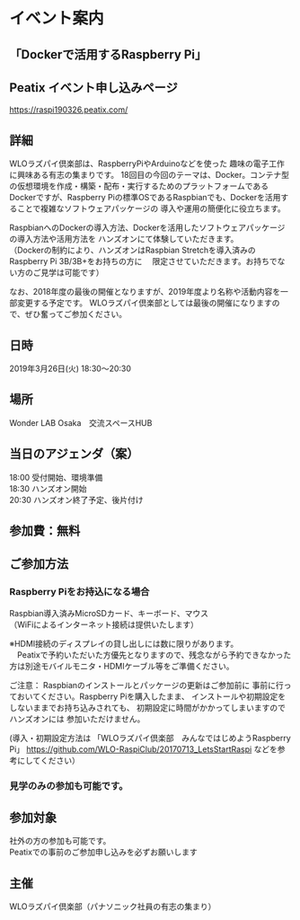 # イベント案内
## 「Dockerで活用するRaspberry Pi」

## Peatix イベント申し込みページ
https://raspi190326.peatix.com/

## 詳細
WLOラズパイ倶楽部は、RaspberryPiやArduinoなどを使った 趣味の電子工作に興味ある有志の集まりです。
18回目の今回のテーマは、Docker。コンテナ型の仮想環境を作成・構築・配布・実行するためのプラットフォームである
Dockerですが、Raspberry Piの標準OSであるRaspbianでも、Dockerを活用することで複雑なソフトウェアパッケージの
導入や運用の簡便化に役立ちます。

RaspbianへのDockerの導入方法、Dockerを活用したソフトウェアパッケージの導入方法や活用方法を
ハンズオンにて体験していただきます。<br>
（Dockerの制約により、ハンズオンはRaspbian Stretchを導入済みのRaspberry Pi 3B/3B+をお持ちの方に
　限定させていただきます。お持ちでない方のご見学は可能です）

なお、2018年度の最後の開催となりますが、2019年度より名称や活動内容を一部変更する予定です。
WLOラズパイ倶楽部としては最後の開催になりますので、ぜひ奮ってご参加ください。

## 日時
2019年3月26日(火) 18:30～20:30 <br>

## 場所
Wonder LAB Osaka　交流スペースHUB <br>

## 当日のアジェンダ（案）　<br>
18:00 受付開始、環境準備<br>
18:30 ハンズオン開始<br>
20:30 ハンズオン終了予定、後片付け<br>

## 参加費：無料

## ご参加方法
### Raspberry Piをお持込になる場合

Raspbian導入済みMicroSDカード、キーボード、マウス<br>
（WiFiによるインターネット接続は提供いたします）

※HDMI接続のディスプレイの貸し出しには数に限りがあります。<br>
　Peatixで予約いただいた方優先となりますので、残念ながら予約できなかった方は別途モバイルモニタ・HDMIケーブル等をご準備ください。

ご注意：
Raspbianのインストールとパッケージの更新はご参加前に
事前に行っておいてください。Raspberry Piを購入したまま、
インストールや初期設定をしないままでお持ち込みされても、
初期設定に時間がかかってしまいますのでハンズオンには
参加いただけません。

(導入・初期設定方法は
 「WLOラズパイ倶楽部　みんなではじめようRaspberry Pi」
 https://github.com/WLO-RaspiClub/20170713_LetsStartRaspi 
 などを参考にしてください）

### 見学のみの参加も可能です。

## 参加対象
社外の方の参加も可能です。 <br>
Peatixでの事前のご参加申し込みを必ずお願いします<br>

## 主催
WLOラズパイ倶楽部（パナソニック社員の有志の集まり）<br>
